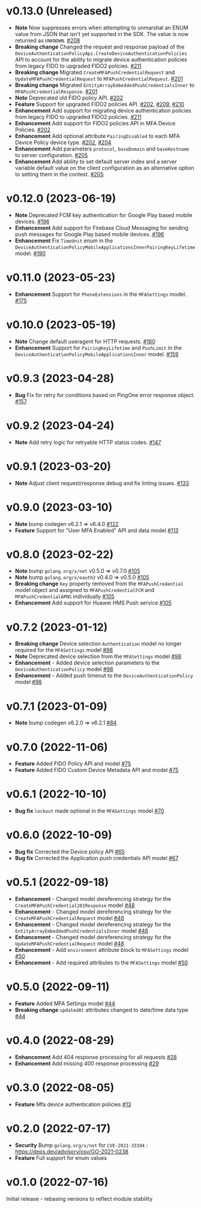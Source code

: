 # v0.13.0 (Unreleased)

* **Note** Now suppresses errors when attempting to unmarshal an ENUM value from JSON that isn't yet supported in the SDK.  The value is now returned as `UNKNOWN`. [#208](https://github.com/patrickcping/pingone-go-sdk-v2/pull/208)
* **Breaking change** Changed the request and response payload of the `DeviceAuthenticationPolicyApi.CreateDeviceAuthenticationPolicies` API to account for the ability to migrate device authentication policies from legacy FIDO to upgraded FIDO2 policies. [#211](https://github.com/patrickcping/pingone-go-sdk-v2/pull/211)
* **Breaking change** Migrated `CreateMFAPushCredentialRequest` and `UpdateMFAPushCredentialRequest` to `MFAPushCredentialRequest`. [#201](https://github.com/patrickcping/pingone-go-sdk-v2/pull/201)
* **Breaking change** Migrated `EntityArrayEmbeddedPushCredentialsInner` to `MFAPushCredentialResponse`. [#201](https://github.com/patrickcping/pingone-go-sdk-v2/pull/201)
* **Note** Deprecated old FIDO policy API. [#202](https://github.com/patrickcping/pingone-go-sdk-v2/pull/202)
* **Feature** Support for upgraded FIDO2 policies API. [#202](https://github.com/patrickcping/pingone-go-sdk-v2/pull/202), [#209](https://github.com/patrickcping/pingone-go-sdk-v2/pull/209), [#210](https://github.com/patrickcping/pingone-go-sdk-v2/pull/210)
* **Enhancement** Add support for migrating device authentication policies from legacy FIDO to upgraded FIDO2 policies. [#211](https://github.com/patrickcping/pingone-go-sdk-v2/pull/211)
* **Enhancement** Add support for FIDO2 policies API in MFA Device Policies. [#202](https://github.com/patrickcping/pingone-go-sdk-v2/pull/202)
* **Enhancement** Add optional attribute `PairingDisabled` to each MFA Device Policy device type. [#202](https://github.com/patrickcping/pingone-go-sdk-v2/pull/202), [#204](https://github.com/patrickcping/pingone-go-sdk-v2/pull/204)
* **Enhancement** Add parameters `protocol`, `baseDomain` and `baseHostname` to server configuration. [#205](https://github.com/patrickcping/pingone-go-sdk-v2/pull/205)
* **Enhancement** Add ability to set default server index and a server variable default value on the client configuration as an alternative option to setting them in the context. [#205](https://github.com/patrickcping/pingone-go-sdk-v2/pull/205)

# v0.12.0 (2023-06-19)

* **Note** Deprecated FCM key authentication for Google Play based mobile devices. [#196](https://github.com/patrickcping/pingone-go-sdk-v2/pull/196)
* **Enhancement** Add support for Firebase Cloud Messaging for sending push messages for Google Play based mobile devices. [#196](https://github.com/patrickcping/pingone-go-sdk-v2/pull/196)
* **Enhancement** Fix `TimeUnit` enum in the `DeviceAuthenticationPolicyMobileApplicationsInnerPairingKeyLifetime` model. [#190](https://github.com/patrickcping/pingone-go-sdk-v2/pull/190)

# v0.11.0 (2023-05-23)

* **Enhancement** Support for `PhoneExtensions` in the `MFASettings` model. [#175](https://github.com/patrickcping/pingone-go-sdk-v2/pull/175)

# v0.10.0 (2023-05-19)

* **Note** Change default useragent for HTTP requests. [#160](https://github.com/patrickcping/pingone-go-sdk-v2/pull/160)
* **Enhancement** Support for `PairingKeyLifetime` and `PushLimit` in the `DeviceAuthenticationPolicyMobileApplicationsInner` model. [#159](https://github.com/patrickcping/pingone-go-sdk-v2/pull/159)

# v0.9.3 (2023-04-28)

* **Bug** Fix for retry for conditions based on PingOne error response object. [#157](https://github.com/patrickcping/pingone-go-sdk-v2/pull/157)

# v0.9.2 (2023-04-24)

* **Note** Add retry logic for retryable HTTP status codes. [#147](https://github.com/patrickcping/pingone-go-sdk-v2/pull/147)

# v0.9.1 (2023-03-20)

* **Note** Adjust client request/response debug and fix linting issues. [#133](https://github.com/patrickcping/pingone-go-sdk-v2/pull/133)

# v0.9.0 (2023-03-10)

* **Note** bump codegen v6.2.1 => v6.4.0 [#122](https://github.com/patrickcping/pingone-go-sdk-v2/pull/122)
* **Feature** Support for "User MFA Enabled" API and data model [#113](https://github.com/patrickcping/pingone-go-sdk-v2/pull/113)

# v0.8.0 (2023-02-22)

* **Note** bump `golang.org/x/net` v0.5.0 => v0.7.0 [#105](https://github.com/patrickcping/pingone-go-sdk-v2/pull/105)
* **Note** bump `golang.org/x/oauth2` v0.4.0 => v0.5.0 [#105](https://github.com/patrickcping/pingone-go-sdk-v2/pull/105)
* **Breaking change** `Key` property removed from the `MFAPushCredential` model object and assigned to `MFAPushCredentialFCM` and `MFAPushCredentialAPNS` individually [#105](https://github.com/patrickcping/pingone-go-sdk-v2/pull/105)
* **Enhancement** Add support for Huawei HMS Push service [#105](https://github.com/patrickcping/pingone-go-sdk-v2/pull/105)

# v0.7.2 (2023-01-12)

* **Breaking change** Device selection `Authentication` model no longer required for the `MFASettings` model [#98](https://github.com/patrickcping/pingone-go-sdk-v2/pull/98)
* **Note** Deprecated device selection from the `MFASettings` model [#98](https://github.com/patrickcping/pingone-go-sdk-v2/pull/98)
* **Enhancement** - Added device selection parameters to the `DeviceAuthenticationPolicy` model [#98](https://github.com/patrickcping/pingone-go-sdk-v2/pull/98)
* **Enhancement** - Added push timeout to the `DeviceAuthenticationPolicy` model [#98](https://github.com/patrickcping/pingone-go-sdk-v2/pull/98)

# v0.7.1 (2023-01-09)

* **Note** bump codegen v6.2.0 => v6.2.1 [#84](https://github.com/patrickcping/pingone-go-sdk-v2/pull/84)

# v0.7.0 (2022-11-06)

* **Feature** Added FIDO Policy API and model [#75](https://github.com/patrickcping/pingone-go-sdk-v2/pull/75)
* **Feature** Added FIDO Custom Device Metadata API and model [#75](https://github.com/patrickcping/pingone-go-sdk-v2/pull/75)

# v0.6.1 (2022-10-10)

* **Bug fix** `lockout` made optional in the `MFASettings` model [#70](https://github.com/patrickcping/pingone-go-sdk-v2/pull/70)

# v0.6.0 (2022-10-09)

* **Bug fix** Corrected the Device policy API [#65](https://github.com/patrickcping/pingone-go-sdk-v2/pull/65)
* **Bug fix** Corrected the Application push credentials API model [#67](https://github.com/patrickcping/pingone-go-sdk-v2/pull/67)

# v0.5.1 (2022-09-18)

* **Enhancement** - Changed model dereferencing strategy for the `CreateMFAPushCredential201Response` model [#48](https://github.com/patrickcping/pingone-go-sdk-v2/pull/48)
* **Enhancement** - Changed model dereferencing strategy for the `CreateMFAPushCredentialRequest` model [#48](https://github.com/patrickcping/pingone-go-sdk-v2/pull/48)
* **Enhancement** - Changed model dereferencing strategy for the `EntityArrayEmbeddedPushCredentialsInner` model [#48](https://github.com/patrickcping/pingone-go-sdk-v2/pull/48)
* **Enhancement** - Changed model dereferencing strategy for the `UpdateMFAPushCredentialRequest` model [#48](https://github.com/patrickcping/pingone-go-sdk-v2/pull/48)
* **Enhancement** - Add `environment` attribute block to `MFASettings` model [#50](https://github.com/patrickcping/pingone-go-sdk-v2/pull/50)
* **Enhancement** - Add required attributes to the `MFASettings` model [#50](https://github.com/patrickcping/pingone-go-sdk-v2/pull/50)

# v0.5.0 (2022-09-11)

* **Feature** Added MFA Settings model [#44](https://github.com/patrickcping/pingone-go-sdk-v2/pull/44)
* **Breaking change** `updatedAt` attributes changed to date/time data type [#44](https://github.com/patrickcping/pingone-go-sdk-v2/pull/44)

# v0.4.0 (2022-08-29)

* **Enhancement** Add 404 response processing for all requests [#28](https://github.com/patrickcping/pingone-go-sdk-v2/pull/28)
* **Enhancement** Add missing 400 response processing [#29](https://github.com/patrickcping/pingone-go-sdk-v2/pull/29)

# v0.3.0 (2022-08-05)

* **Feature** Mfa device authentication policies [#13](https://github.com/patrickcping/pingone-go-sdk-v2/pull/13)

# v0.2.0 (2022-07-17)

* **Security** Bump `golang.org/x/net` for `CVE-2021-33194` : https://deps.dev/advisory/osv/GO-2021-0238
* **Feature** Full support for enum values

# v0.1.0 (2022-07-16)

Initial release - rebasing versions to reflect module stability
